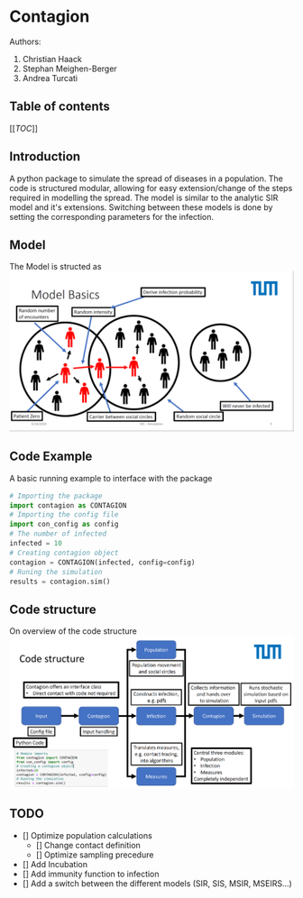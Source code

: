 # Contagion

Authors:

1. Christian Haack
2. Stephan Meighen-Berger
3. Andrea Turcati

## Table of contents

[[_TOC_]]

## Introduction

A python package to simulate the spread of diseases in a population.
The code is structured modular, allowing for easy extension/change
of the steps required in modelling the spread. The model is similar to the
analytic SIR model and it's extensions. Switching between these models
is done by setting the corresponding parameters for the infection.

## Model

The Model is structed as
![Sketch of the model](images/Model_Basic.png)

## Code Example

A basic running example to interface with the package

```python
# Importing the package
import contagion as CONTAGION
# Importing the config file
import con_config as config
# The number of infected
infected = 10
# Creating contagion object
contagion = CONTAGION(infected, config=config)
# Runing the simulation
results = contagion.sim()
```

## Code structure

On overview of the code structure
![Sketch of the model](images/Code_Structure.png)

## TODO

- [] Optimize population calculations
  - [] Change contact definition
  - [] Optimize sampling precedure
- [] Add Incubation
- [] Add immunity function to infection
- [] Add a switch between the different models (SIR, SIS, MSIR, MSEIRS...)
